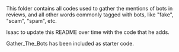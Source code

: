 This folder contains all codes used to gather the mentions of bots in reviews, and all other words commonly tagged with bots, like "fake", "scam", "spam", etc. 

Isaac to update this README over time with the code that he adds. 

Gather_The_Bots has been included as starter code. 
